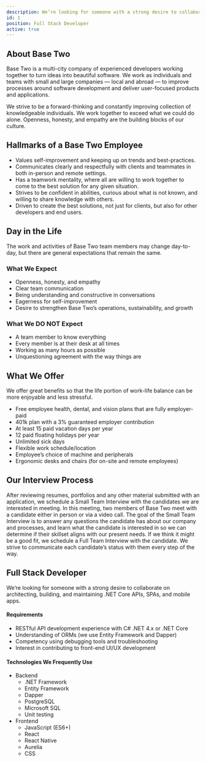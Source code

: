 ```yaml
---
description: We’re looking for someone with a strong desire to collaborate on architecting, building, and maintaining .NET Core APIs, SPAs, and mobile apps.
id: 1
position: Full Stack Developer
active: true
---
```


## About Base Two

Base Two is a multi-city company of experienced developers working together to turn ideas into beautiful software. We work as individuals and teams with small and large companies — local and abroad — to improve processes around software development and deliver user-focused products and applications.

We strive to be a forward-thinking and constantly improving collection of knowledgeable individuals. We work together to exceed what we could do alone. Openness, honesty, and empathy are the building blocks of our culture.

## Hallmarks of a Base Two Employee

- Values self-improvement and keeping up on trends and best-practices.
- Communicates clearly and respectfully with clients and teammates in both in-person and remote settings.
- Has a teamwork mentality, where all are willing to work together to come to the best solution for any given situation.
- Strives to be confident in abilities, curious about what is not known, and willing to share knowledge with others.
- Driven to create the best solutions, not just for clients, but also for other developers and end users.

## Day in the Life

The work and activities of Base Two team members may change day-to-day, but there are general expectations that remain the same.

### What We Expect

- Openness, honesty, and empathy
- Clear team communication
- Being understanding and constructive in conversations
- Eagerness for self-improvement
- Desire to strengthen Base Two’s operations, sustainability, and growth

### What We DO NOT Expect

- A team member to know everything
- Every member is at their desk at all times
- Working as many hours as possible
- Unquestioning agreement with the way things are

## What We Offer

We offer great benefits so that the life portion of work-life balance can be more enjoyable and less stressful.

- Free employee health, dental, and vision plans that are fully employer-paid
- 401k plan with a 3% guaranteed employer contribution
- At least 15 paid vacation days per year
- 12 paid floating holidays per year
- Unlimited sick days
- Flexible work schedule/location
- Employee’s choice of machine and peripherals
- Ergonomic desks and chairs (for on-site and remote employees)

## Our Interview Process

After reviewing resumes, portfolios and any other material submitted with an application, we schedule a Small Team Interview with the candidates we are interested in meeting. In this meeting, two members of Base Two meet with a candidate either in person or via a video call. The goal of the Small Team Interview is to answer any questions the candidate has about our company and processes, and learn what the candidate is interested in so we can determine if their skillset aligns with our present needs. If we think it might be a good fit, we schedule a Full Team Interview with the candidate. We strive to communicate each candidate’s status with them every step of the way.

## Full Stack Developer

We’re looking for someone with a strong desire to collaborate on architecting, building, and maintaining .NET Core APIs, SPAs, and mobile apps.

#### Requirements

- RESTful API development experience with C# .NET 4.x or .NET Core
- Understanding of ORMs (we use Entity Framework and Dapper)
- Competency using debugging tools and troubleshooting
- Interest in contributing to front-end UI/UX development

#### Technologies We Frequently Use

- Backend
  - .NET Framework
  - Entity Framework
  - Dapper
  - PostgreSQL
  - Microsoft SQL
  - Unit testing
- Frontend
  - JavaScript (ES6+)
  - React
  - React Native
  - Aurelia
  - CSS
